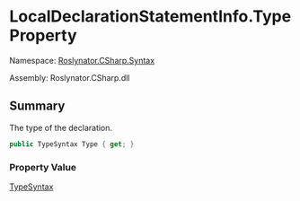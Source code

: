 # LocalDeclarationStatementInfo\.Type Property

Namespace: [Roslynator.CSharp.Syntax](../../README.md)

Assembly: Roslynator\.CSharp\.dll

## Summary

The type of the declaration\.

```csharp
public TypeSyntax Type { get; }
```

### Property Value

[TypeSyntax](https://docs.microsoft.com/en-us/dotnet/api/microsoft.codeanalysis.csharp.syntax.typesyntax)


